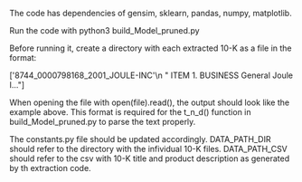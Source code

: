 The code has dependencies of gensim, sklearn, pandas, numpy, matplotlib.

Run the code with python3 build_Model_pruned.py

Before running it, create a directory with each extracted 10-K as a file in the format:

['8744_0000798168_2001_JOULE-INC'\n
 " ITEM 1. BUSINESS General Joule I..."]

When opening the file with open(file).read(), the output should look like the example above.
This format is required for the t_n_d() function in build_Model_pruned.py to
parse the text properly.

The constants.py file should be updated accordingly. 
DATA_PATH_DIR should refer to the directory with the infividual 10-K files.
DATA_PATH_CSV should refer to the csv with 10-K title and product description as generated by th extraction code.